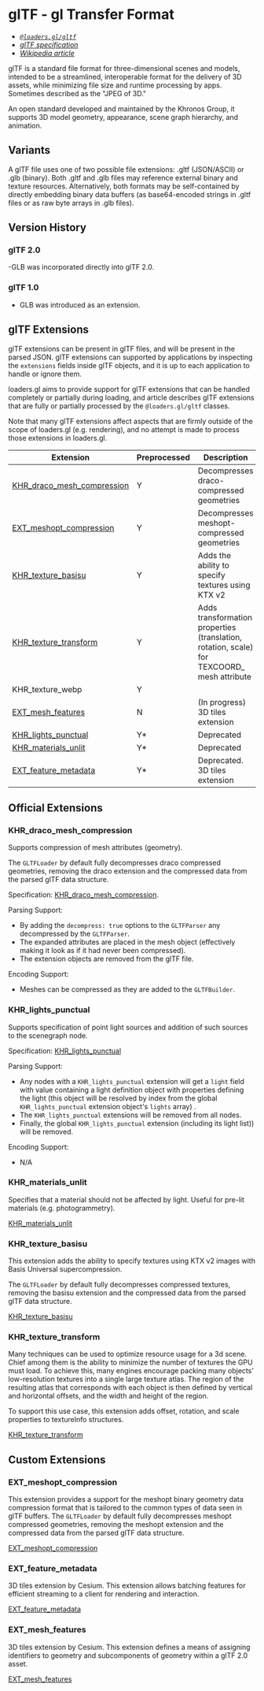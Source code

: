 # glTF - gl Transfer Format

- _[`@loaders.gl/gltf`](/docs/modules/gltf)_
- _[glTF specification](https://registry.khronos.org/glTF/specs/2.0/glTF-2.0.html)_
- _[Wikipedia article](https://en.wikipedia.org/wiki/GlTF)_

glTF is a standard file format for three-dimensional scenes and models, intended to be a streamlined, interoperable format for the delivery of 3D assets, while minimizing file size and runtime processing by apps. Sometimes described as the "JPEG of 3D."

An open standard developed and maintained by the Khronos Group, it supports 3D model geometry, appearance, scene graph hierarchy, and animation.

## Variants

A glTF file uses one of two possible file extensions: .gltf (JSON/ASCII) or .glb (binary). Both .gltf and .glb files may reference external binary and texture resources. Alternatively, both formats may be self-contained by directly embedding binary data buffers (as base64-encoded strings in .gltf files or as raw byte arrays in .glb files).

## Version History

### glTF 2.0

-GLB was incorporated directly into glTF 2.0.

### glTF 1.0

- GLB was introduced as an extension.

## glTF Extensions

glTF extensions can be present in glTF files, and will be present in the parsed JSON. glTF extensions can supported by applications by inspecting the `extensions` fields inside glTF objects, and it is up to each application to handle or ignore them.

loaders.gl aims to provide support for glTF extensions that can be handled completely or partially during loading, and article describes glTF extensions that are fully or partially processed by the `@loaders.gl/gltf` classes.

Note that many glTF extensions affect aspects that are firmly outside of the scope of loaders.gl (e.g. rendering), and no attempt is made to process those extensions in loaders.gl.

| Extension                                                 | Preprocessed | Description                                                                                 |
| --------------------------------------------------------- | ------------ | ------------------------------------------------------------------------------------------- |
| [KHR_draco_mesh_compression](#khr_draco_mesh_compression) | Y            | Decompresses draco-compressed geometries                                                    |
| [EXT_meshopt_compression](#ext_meshopt_compression)       | Y            | Decompresses meshopt-compressed geometries                                                  |
| [KHR_texture_basisu](#khr_texture_basisu)                 | Y            | Adds the ability to specify textures using KTX v2                                           |
| [KHR_texture_transform](#khr_texture_transform)           | Y            | Adds transformation properties (translation, rotation, scale) for TEXCOORD\_ mesh attribute |
| KHR_texture_webp                                          | Y            |
| [EXT_mesh_features](#ext_mesh_features)                   | N            | (In progress) 3D tiles extension                                                            |
| [KHR_lights_punctual](#khr_lights_punctual)               | Y\*          | Deprecated                                                                                  |
| [KHR_materials_unlit](#khr_materials_unlit)               | Y\*          | Deprecated                                                                                  |
| [EXT_feature_metadata](#ext_feature_metadata)             | Y\*          | Deprecated. 3D tiles extension                                                              |

## Official Extensions

### KHR_draco_mesh_compression

Supports compression of mesh attributes (geometry).

The `GLTFLoader` by default fully decompresses draco compressed geometries, removing the draco extension and the compressed data from the parsed glTF data structure.

Specification: [KHR_draco_mesh_compression](https://github.com/KhronosGroup/glTF/tree/master/extensions/2.0/Khronos/KHR_draco_mesh_compression).

Parsing Support:

- By adding the `decompress: true` options to the `GLTFParser` any decompressed by the `GLTFParser`.
- The expanded attributes are placed in the mesh object (effectively making it look as if it had never been compressed).
- The extension objects are removed from the glTF file.

Encoding Support:

- Meshes can be compressed as they are added to the `GLTFBuilder`.

### KHR_lights_punctual

Supports specification of point light sources and addition of such sources to the scenegraph node.

Specification: [KHR_lights_punctual](https://github.com/KhronosGroup/glTF/tree/master/extensions/2.0/Khronos/KHR_lights_punctual)

Parsing Support:

- Any nodes with a `KHR_lights_punctual` extension will get a `light` field with value containing a light definition object with properties defining the light (this object will be resolved by index from the global `KHR_lights_punctual` extension object's `lights` array) .
- The `KHR_lights_punctual` extensions will be removed from all nodes.
- Finally, the global `KHR_lights_punctual` extension (including its light list)) will be removed.

Encoding Support:

- N/A

### KHR_materials_unlit

Specifies that a material should not be affected by light. Useful for pre-lit materials (e.g. photogrammetry).

[KHR_materials_unlit](https://github.com/KhronosGroup/glTF/tree/master/extensions/2.0/Khronos/KHR_materials_unlit)

### KHR_texture_basisu

This extension adds the ability to specify textures using KTX v2 images with Basis Universal supercompression.

The `GLTFLoader` by default fully decompresses compressed textures, removing the basisu extension and the compressed data from the parsed glTF data structure.

[KHR_texture_basisu](https://github.com/KhronosGroup/glTF/tree/main/extensions/2.0/Khronos/KHR_texture_basisu)

### KHR_texture_transform

Many techniques can be used to optimize resource usage for a 3d scene. Chief among them is the ability to minimize the number of textures the GPU must load. To achieve this, many engines encourage packing many objects' low-resolution textures into a single large texture atlas. The region of the resulting atlas that corresponds with each object is then defined by vertical and horizontal offsets, and the width and height of the region.

To support this use case, this extension adds offset, rotation, and scale properties to textureInfo structures.

[KHR_texture_transform](https://github.com/KhronosGroup/glTF/blob/de6db2d6f817586bce9965d320acf03935580b34/extensions/2.0/Khronos/KHR_texture_transform/README.md)

## Custom Extensions

### EXT_meshopt_compression

This extension provides a support for the meshopt binary geometry data compression format that is tailored to the common types of data seen in glTF buffers.
The `GLTFLoader` by default fully decompresses meshopt compressed geometries, removing the meshopt extension and the compressed data from the parsed glTF data structure.

[EXT_meshopt_compression](https://github.com/KhronosGroup/glTF/blob/main/extensions/2.0/Vendor/EXT_meshopt_compression)

### EXT_feature_metadata

3D tiles extension by Cesium. This extension allows batching features for efficient streaming to a client for rendering and interaction.

[EXT_feature_metadata](https://github.com/CesiumGS/glTF/tree/c38f7f37e894004353c15cd0481bc5b7381ce841/extensions/2.0/Vendor/EXT_feature_metadata)

### EXT_mesh_features

3D tiles extension by Cesium. This extension defines a means of assigning identifiers to geometry and subcomponents of geometry within a glTF 2.0 asset.

[EXT_mesh_features](https://github.com/CesiumGS/glTF/tree/c38f7f37e894004353c15cd0481bc5b7381ce841/extensions/2.0/Vendor/EXT_mesh_features)

